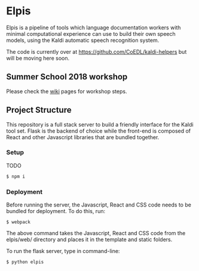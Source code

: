 # Elpis

Elpis is a pipeline of tools which language documentation workers with minimal computational experience can use to build their own speech models, using the Kaldi automatic speech recognition system.

The code is currently over at https://github.com/CoEDL/kaldi-helpers but will be moving here soon.

## Summer School 2018 workshop

Please check the [wiki](https://github.com/CoEDL/elpis/wiki) pages for workshop steps.

## Project Structure

This repository is a full stack server to build a friendly interface for the Kaldi tool set. Flask is the backend of choice while the front-end is composed of React and other Javascript libraries that are bundled together.

### Setup

TODO
```bash
$ npm i
```

### Deployment

Before running the server, the Javascript, React and CSS code needs to be bundled for deployment. To do this, run:

```basb
$ webpack
```

The above command takes the Javascript, React and CSS code from the elpis/web/ directory and places it in the template and static folders.

To run the flask server, type in command-line:

```bash
$ python elpis
```